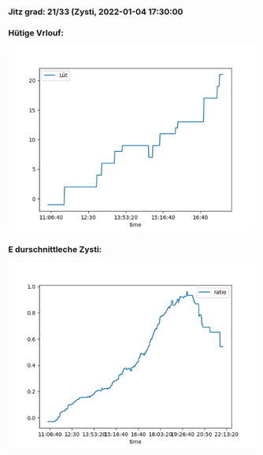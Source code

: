 ### Jitz grad: 21/33 (Zysti, 2022-01-04 17:30:00

### Hütige Vrlouf:
![Graph](Today.png)

### E durschnittleche Zysti:
![Graph](Zysti.png)